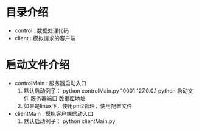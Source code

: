 # 目录介绍
- control : 数据处理代码
- client : 模拟请求的客户端

# 启动文件介绍
- controlMain : 服务器启动入口
    1. 默认启动例子： python controlMain.py 10001 127.0.0.1
                    python 启动文件 服务器端口 数据库地址
    2. 如果是linux下，使用pm2管理，使用配置文件
- clientMain : 模拟客户端启动入口
    1. 默认启动例子： python clientMain.py